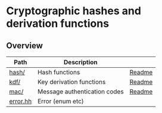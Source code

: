 # Cryptographic hashes and derivation functions

## Overview

| Path                 | Description                  |                        |
| -------------------- | ---------------------------- | ---------------------- |
| [hash/](hash)        | Hash functions               | [Readme](hash/#readme) |
| [kdf/](kdf)          | Key derivation functions     | [Readme](kdf/#readme)  |
| [mac/](mac)          | Message authentication codes | [Readme](mac/#readme)  |
| [error.hh](error.hh) | Error (enum etc)             |                        |
